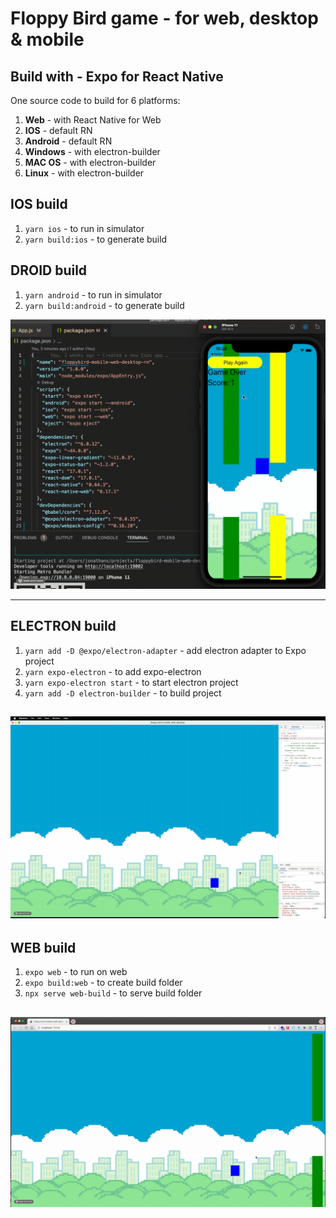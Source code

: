 # Floppy Bird game - for web, desktop & mobile

## Build with - Expo for React Native

One source code to build for 6 platforms:

1. **Web** - with React Native for Web
2. **IOS** - default RN
3. **Android** - default RN
4. **Windows** - with electron-builder
5. **MAC OS** - with electron-builder
6. **Linux** - with electron-builder

## IOS build
1. `yarn ios` - to run in simulator
2. `yarn build:ios` - to generate build 

## DROID build
1. `yarn android` - to run in simulator
2. `yarn build:android` - to generate build 

![](./ios.gif)


---

## ELECTRON build
1. `yarn add -D @expo/electron-adapter` - add electron adapter to Expo project
2. `yarn expo-electron` - to add expo-electron
3. `yarn expo-electron start` - to start electron project
4. `yarn add -D electron-builder` - to build project

![](./electron.gif)
---

## WEB build

1. `expo web` - to run on web
2. `expo build:web` - to create build folder
3. `npx serve web-build` - to serve build folder

![](./web.gif)
---

